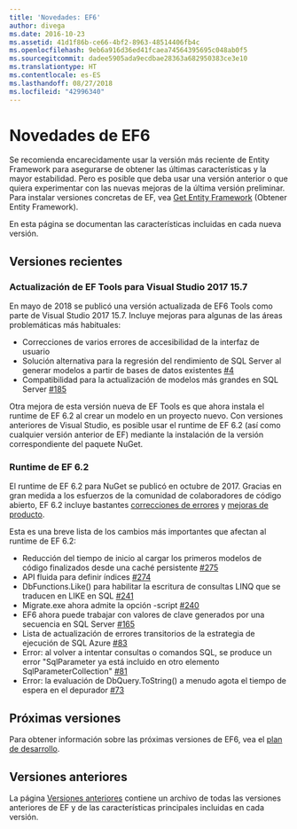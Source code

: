 ```yaml
---
title: 'Novedades: EF6'
author: divega
ms.date: 2016-10-23
ms.assetid: 41d1f86b-ce66-4bf2-8963-48514406fb4c
ms.openlocfilehash: 9eb6a916d36ed41fcaea74564395695c048ab0f5
ms.sourcegitcommit: dadee5905ada9ecdbae28363a682950383ce3e10
ms.translationtype: HT
ms.contentlocale: es-ES
ms.lasthandoff: 08/27/2018
ms.locfileid: "42996340"
---
```

# <a name="whats-new-in-ef6"></a>Novedades de EF6

Se recomienda encarecidamente usar la versión más reciente de Entity Framework para asegurarse de obtener las últimas características y la mayor estabilidad.
Pero es posible que deba usar una versión anterior o que quiera experimentar con las nuevas mejoras de la última versión preliminar.
Para instalar versiones concretas de EF, vea [Get Entity Framework](~/ef6/fundamentals/install.md) (Obtener Entity Framework).

En esta página se documentan las características incluidas en cada nueva versión.

## <a name="recent-releases"></a>Versiones recientes

### <a name="ef-tools-update-in-visual-studio-2017-157"></a>Actualización de EF Tools para Visual Studio 2017 15.7

En mayo de 2018 se publicó una versión actualizada de EF6 Tools como parte de Visual Studio 2017 15.7.
Incluye mejoras para algunas de las áreas problemáticas más habituales:

- Correcciones de varios errores de accesibilidad de la interfaz de usuario
- Solución alternativa para la regresión del rendimiento de SQL Server al generar modelos a partir de bases de datos existentes [#4](https://github.com/aspnet/entityframework6/issues/4)
- Compatibilidad para la actualización de modelos más grandes en SQL Server [#185](https://github.com/aspnet/EntityFramework6/issues/185)

Otra mejora de esta versión nueva de EF Tools es que ahora instala el runtime de EF 6.2 al crear un modelo en un proyecto nuevo. Con versiones anteriores de Visual Studio, es posible usar el runtime de EF 6.2 (así como cualquier versión anterior de EF) mediante la instalación de la versión correspondiente del paquete NuGet.

### <a name="ef-62-runtime"></a>Runtime de EF 6.2

El runtime de EF 6.2 para NuGet se publicó en octubre de 2017.
Gracias en gran medida a los esfuerzos de la comunidad de colaboradores de código abierto, EF 6.2 incluye bastantes [correcciones de errores](https://github.com/aspnet/entityframework6/issues?utf8=%E2%9C%93&q=is%3Aissue%20milestone%3A6.2.0%20is%3Aclosed%20label%3Aclosed-fixed%20-label%3Aarea-tools%20label%3Atype-bug) y [mejoras de producto](https://github.com/aspnet/entityframework6/issues?utf8=%E2%9C%93&q=is%3Aissue%20milestone%3A6.2.0%20is%3Aclosed%20label%3Aclosed-fixed%20-label%3Aarea-tools%20label%3Atype-enhancement%20).

Esta es una breve lista de los cambios más importantes que afectan al runtime de EF 6.2:

- Reducción del tiempo de inicio al cargar los primeros modelos de código finalizados desde una caché persistente [#275](https://github.com/aspnet/EntityFramework6/issues/275)
- API fluida para definir índices [#274](https://github.com/aspnet/EntityFramework6/issues/274)
- DbFunctions.Like() para habilitar la escritura de consultas LINQ que se traducen en LIKE en SQL [#241](https://github.com/aspnet/EntityFramework6/issues/241)
- Migrate.exe ahora admite la opción -script [#240](https://github.com/aspnet/EntityFramework6/issues/240)
- EF6 ahora puede trabajar con valores de clave generados por una secuencia en SQL Server [#165](https://github.com/aspnet/EntityFramework6/issues/165)
- Lista de actualización de errores transitorios de la estrategia de ejecución de SQL Azure [#83](https://github.com/aspnet/EntityFramework6/issues/83)
- Error: al volver a intentar consultas o comandos SQL, se produce un error "SqlParameter ya está incluido en otro elemento SqlParameterCollection" [#81](https://github.com/aspnet/EntityFramework6/issues/81)
- Error: la evaluación de DbQuery.ToString() a menudo agota el tiempo de espera en el depurador [#73](https://github.com/aspnet/EntityFramework6/issues/73)

## <a name="future-releases"></a>Próximas versiones

Para obtener información sobre las próximas versiones de EF6, vea el [plan de desarrollo](roadmap.md).

## <a name="past-releases"></a>Versiones anteriores

La página [Versiones anteriores](past-releases.md) contiene un archivo de todas las versiones anteriores de EF y de las características principales incluidas en cada versión.
